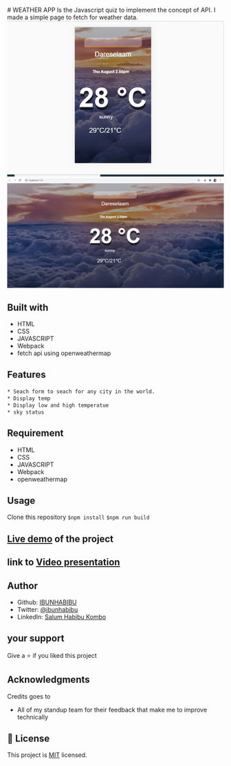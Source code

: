 ﻿
﻿# WEATHER APP
Is the Javascript  quiz to implement the concept of API. I made a simple page to fetch for weather data. 
![screenshot](https://github.com/IBUNHABIBU/weather-app/blob/feature/src/images/mobile.PNG)
![screenshot](https://github.com/IBUNHABIBU/weather-app/blob/feature/src/images/desktop.PNG)

## Built with
* HTML
* CSS
* JAVASCRIPT
* Webpack
* fetch api using openweathermap

## Features 
    * Seach form to seach for any city in the world.
    * Display temp
    * Display low and high temperatue
    * sky status
  
## Requirement 
* HTML
* CSS
* JAVASCRIPT
* Webpack
* openweathermap

## Usage
Clone this repository 
 `$npm install` 
 `$npm run build`
 

## [Live demo](https://raw.githack.com/IBUNHABIBU/weather-app/modules/dist/index.html "Of the project") of the project

## link to  [Video presentation](https://#"Loom")


## Author
* Github: [IBUNHABIBU](https://github.com/IBUNHABIBU)
* Twitter: [@ibunhabibu](https://twitter.com/Ibunhabibu)
* LinkedIn: [Salum Habibu Kombo](https://www.linkedin.com/in/salum-habibu/)

## your support 
Give a :star: if you liked this project 
## Acknowledgments
Credits goes to

- All of my standup team for their feedback that make me to improve technically
## 📝 License
This project is [MIT](LICENCE) licensed.

